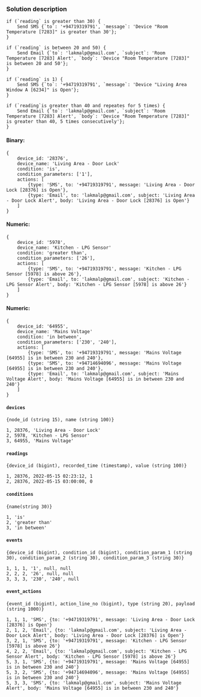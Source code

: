### Solution description

```
if (`reading` is greater than 30) {
    Send SMS {`to`: '+94719319791', `message`: 'Device "Room Temperature [7283]" is greater than 30'};
}

if (`reading` is between 20 and 50) {
    Send Email {`to`: 'lakmalp@gmail.com', `subject`: 'Room Temperature [7283] Alert', `body`: 'Device "Room Temperature [7283]" is between 20 and 50'};
}

if (`reading` is 1) {
    Send SMS {`to`: '+94719319791', `message`: 'Device "Living Area Window A [6234]" is Open'};
}

if (`reading`is greater than 40 and repeates for 5 times) {
    Send Email {`to`: 'lakmalp@gmail.com', `subject`: 'Room Temperature [7283] Alert', `body`: 'Device "Room Temperature [7283]" is greater than 40, 5 times consecutively'};
}
```

#### Binary:
```
{
    device_id: '28376', 
    device_name: 'Living Area - Door Lock'
    condition: 'is', 
    condition_parameters: ['1'], 
    actions: [
        {type: 'SMS', to: '+94719319791', message: 'Living Area - Door Lock [28376] is Open'}, 
        {type: 'Email', to: 'lakmalp@gmail.com', subject: 'Living Area - Door Lock Alert', body: 'Living Area - Door Lock [28376] is Open'}
    ]
}
```

#### Numeric:
```
{
    device_id: '5978', 
    device_name: 'Kitchen - LPG Sensor'
    condition: 'greater than', 
    condition_parameters: ['26'], 
    actions: [
        {type: 'SMS', to: '+94719319791', message: 'Kitchen - LPG Sensor [5978] is above 26'}, 
        {type: 'Email', to: 'lakmalp@gmail.com', subject: 'Kitchen - LPG Sensor Alert', body: 'Kitchen - LPG Sensor [5978] is above 26'}
    ]
}
```

#### Numeric:
```
{
    device_id: '64955', 
    device_name: 'Mains Voltage'
    condition: 'in between', 
    condition_parameters: ['230', '240'], 
    actions: [
        {type: 'SMS', to: '+94719319791', message: 'Mains Voltage [64955] is in between 230 and 240'}, 
        {type: 'SMS', to: '+94714694096', message: 'Mains Voltage [64955] is in between 230 and 240'}, 
        {type: 'Email', to: 'lakmalp@gmail.com', subject: 'Mains Voltage Alert', body: 'Mains Voltage [64955] is in between 230 and 240'}
    ]
}
```

#### `devices` 
`{node_id (string 15), name (string 100)}`
```
1, 28376, 'Living Area - Door Lock'
2, 5978, 'Kitchen - LPG Sensor'
3, 64955, 'Mains Voltage'
```
#### `readings`
`{device_id (bigint), recorded_time (timestamp), value (string 100)}`
```
1, 28376, 2022-05-15 02:23:12, 1
2, 28376, 2022-05-15 03:00:00, 0
```
#### `conditions`
`{name(string 30)}`
```
1, 'is'
2, 'greater than'
3, 'in between'
```
#### `events`
`{device_id (bigint), condition_id (bigint), condition_param_1 (string 30), condition_param_2 (string 30), condition_param_3 (string 30)}`
```
1, 1, 1, '1', null, null
2, 2, 2, '26', null, null
3, 3, 3, '230', '240', null
```
#### `event_actions`
`{event_id (bigint), action_line_no (bigint), type (string 20), payload (string 1000)}`
```
1, 1, 1, 'SMS', {to: '+94719319791', message: 'Living Area - Door Lock [28376] is Open'}
2, 1, 2, 'Email', {to: 'lakmalp@gmail.com', subject: 'Living Area - Door Lock Alert', body: 'Living Area - Door Lock [28376] is Open'}
3, 2, 1, 'SMS', {to: '+94719319791', message: 'Kitchen - LPG Sensor [5978] is above 26'}
4, 2, 2, 'Email', {to: 'lakmalp@gmail.com', subject: 'Kitchen - LPG Sensor Alert', body: 'Kitchen - LPG Sensor [5978] is above 26'}
5, 3, 1, 'SMS', {to: '+94719319791', message: 'Mains Voltage [64955] is in between 230 and 240'}
5, 3, 2, 'SMS', {to: '+94714694096', message: 'Mains Voltage [64955] is in between 230 and 240'}
5, 3, 3, 'SMS', {to: 'lakmalp@gmail.com', subject: 'Mains Voltage Alert', body: 'Mains Voltage [64955] is in between 230 and 240'}
```